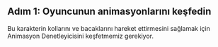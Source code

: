## Adım 1: Oyuncunun animasyonlarını keşfedin

Bu karakterin kollarını ve bacaklarını hareket ettirmesini sağlamak için Animasyon Denetleyicisini keşfetmemiz gerekiyor.

